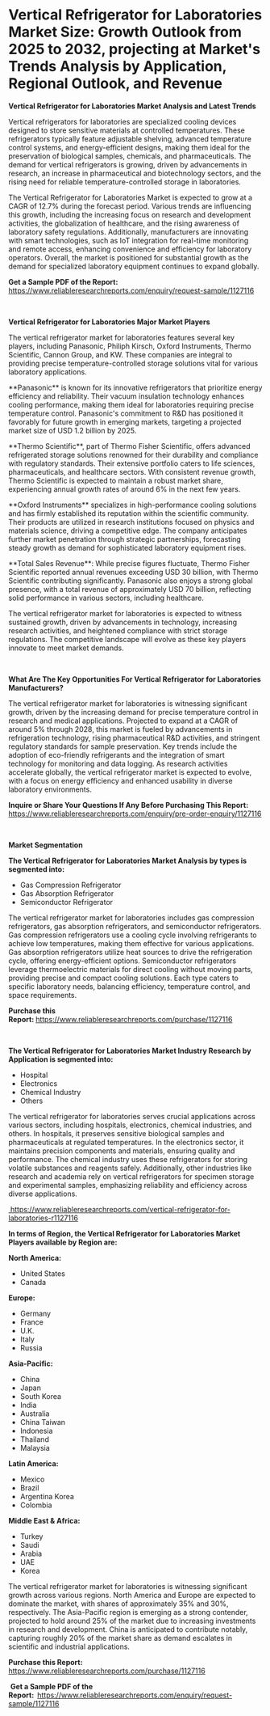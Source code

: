 <p><h1>Vertical Refrigerator for Laboratories Market Size: Growth Outlook from 2025 to 2032, projecting at Market's Trends Analysis by Application, Regional Outlook, and Revenue</h1></p><p><strong>Vertical Refrigerator for Laboratories Market Analysis and Latest Trends</strong></p>
<p><p>Vertical refrigerators for laboratories are specialized cooling devices designed to store sensitive materials at controlled temperatures. These refrigerators typically feature adjustable shelving, advanced temperature control systems, and energy-efficient designs, making them ideal for the preservation of biological samples, chemicals, and pharmaceuticals. The demand for vertical refrigerators is growing, driven by advancements in research, an increase in pharmaceutical and biotechnology sectors, and the rising need for reliable temperature-controlled storage in laboratories.</p><p>The Vertical Refrigerator for Laboratories Market is expected to grow at a CAGR of 12.7% during the forecast period. Various trends are influencing this growth, including the increasing focus on research and development activities, the globalization of healthcare, and the rising awareness of laboratory safety regulations. Additionally, manufacturers are innovating with smart technologies, such as IoT integration for real-time monitoring and remote access, enhancing convenience and efficiency for laboratory operators. Overall, the market is positioned for substantial growth as the demand for specialized laboratory equipment continues to expand globally.</p></p>
<p><strong>Get a Sample PDF of the Report:&nbsp;</strong> <a href="https://www.reliableresearchreports.com/enquiry/request-sample/1127116?utm_campaign=3068&utm_medium=2&utm_source=Github&utm_content=ia&utm_term=16042025&utm_id=vertical-refrigerator-for-laboratories">https://www.reliableresearchreports.com/enquiry/request-sample/1127116</a></p>
<p>&nbsp;</p>
<p><strong>Vertical Refrigerator for Laboratories Major Market Players</strong></p>
<p><p>The vertical refrigerator market for laboratories features several key players, including Panasonic, Philiph Kirsch, Oxford Instruments, Thermo Scientific, Cannon Group, and KW. These companies are integral to providing precise temperature-controlled storage solutions vital for various laboratory applications.</p><p>**Panasonic** is known for its innovative refrigerators that prioritize energy efficiency and reliability. Their vacuum insulation technology enhances cooling performance, making them ideal for laboratories requiring precise temperature control. Panasonic's commitment to R&D has positioned it favorably for future growth in emerging markets, targeting a projected market size of USD 1.2 billion by 2025.</p><p>**Thermo Scientific**, part of Thermo Fisher Scientific, offers advanced refrigerated storage solutions renowned for their durability and compliance with regulatory standards. Their extensive portfolio caters to life sciences, pharmaceuticals, and healthcare sectors. With consistent revenue growth, Thermo Scientific is expected to maintain a robust market share, experiencing annual growth rates of around 6% in the next few years.</p><p>**Oxford Instruments** specializes in high-performance cooling solutions and has firmly established its reputation within the scientific community. Their products are utilized in research institutions focused on physics and materials science, driving a competitive edge. The company anticipates further market penetration through strategic partnerships, forecasting steady growth as demand for sophisticated laboratory equipment rises.</p><p>**Total Sales Revenue**: While precise figures fluctuate, Thermo Fisher Scientific reported annual revenues exceeding USD 30 billion, with Thermo Scientific contributing significantly. Panasonic also enjoys a strong global presence, with a total revenue of approximately USD 70 billion, reflecting solid performance in various sectors, including healthcare.</p><p>The vertical refrigerator market for laboratories is expected to witness sustained growth, driven by advancements in technology, increasing research activities, and heightened compliance with strict storage regulations. The competitive landscape will evolve as these key players innovate to meet market demands.</p></p>
<p>&nbsp;</p>
<p><strong>What Are The Key Opportunities For Vertical Refrigerator for Laboratories Manufacturers?</strong></p>
<p><p>The vertical refrigerator market for laboratories is witnessing significant growth, driven by the increasing demand for precise temperature control in research and medical applications. Projected to expand at a CAGR of around 5% through 2028, this market is fueled by advancements in refrigeration technology, rising pharmaceutical R&D activities, and stringent regulatory standards for sample preservation. Key trends include the adoption of eco-friendly refrigerants and the integration of smart technology for monitoring and data logging. As research activities accelerate globally, the vertical refrigerator market is expected to evolve, with a focus on energy efficiency and enhanced usability in diverse laboratory environments.</p></p>
<p><strong>Inquire or Share Your Questions If Any Before Purchasing This Report:</strong> <a href="https://www.reliableresearchreports.com/enquiry/pre-order-enquiry/1127116?utm_campaign=3068&utm_medium=2&utm_source=Github&utm_content=ia&utm_term=16042025&utm_id=vertical-refrigerator-for-laboratories">https://www.reliableresearchreports.com/enquiry/pre-order-enquiry/1127116</a></p>
<p>&nbsp;</p>
<p><strong>Market Segmentation</strong></p>
<p><strong>The Vertical Refrigerator for Laboratories Market Analysis by types is segmented into:</strong></p>
<p><ul><li>Gas Compression Refrigerator</li><li>Gas Absorption Refrigerator</li><li>Semiconductor Refrigerator</li></ul></p>
<p><p>The vertical refrigerator market for laboratories includes gas compression refrigerators, gas absorption refrigerators, and semiconductor refrigerators. Gas compression refrigerators use a cooling cycle involving refrigerants to achieve low temperatures, making them effective for various applications. Gas absorption refrigerators utilize heat sources to drive the refrigeration cycle, offering energy-efficient options. Semiconductor refrigerators leverage thermoelectric materials for direct cooling without moving parts, providing precise and compact cooling solutions. Each type caters to specific laboratory needs, balancing efficiency, temperature control, and space requirements.</p></p>
<p><strong>Purchase this Report:&nbsp;</strong><a href="https://www.reliableresearchreports.com/purchase/1127116?utm_campaign=3068&utm_medium=2&utm_source=Github&utm_content=ia&utm_term=16042025&utm_id=vertical-refrigerator-for-laboratories">https://www.reliableresearchreports.com/purchase/1127116</a></p>
<p>&nbsp;</p>
<p><strong>The Vertical Refrigerator for Laboratories Market Industry Research by Application is segmented into:</strong></p>
<p><ul><li>Hospital</li><li>Electronics</li><li>Chemical Industry</li><li>Others</li></ul></p>
<p><p>The vertical refrigerator for laboratories serves crucial applications across various sectors, including hospitals, electronics, chemical industries, and others. In hospitals, it preserves sensitive biological samples and pharmaceuticals at regulated temperatures. In the electronics sector, it maintains precision components and materials, ensuring quality and performance. The chemical industry uses these refrigerators for storing volatile substances and reagents safely. Additionally, other industries like research and academia rely on vertical refrigerators for specimen storage and experimental samples, emphasizing reliability and efficiency across diverse applications.</p></p>
<p><a href="https://www.reliableresearchreports.com/vertical-refrigerator-for-laboratories-r1127116?utm_campaign=3068&utm_medium=2&utm_source=Github&utm_content=ia&utm_term=16042025&utm_id=vertical-refrigerator-for-laboratories">&nbsp;https://www.reliableresearchreports.com/vertical-refrigerator-for-laboratories-r1127116</a></p>
<p><strong>In terms of Region, the Vertical Refrigerator for Laboratories Market Players available by Region are:</strong></p>
<p>
    <p> <strong> North America: </strong>
        <ul>
            <li>United States</li>
            <li>Canada</li>
        </ul>
        </p> 
    <p> <strong> Europe: </strong>
        <ul>
            <li>Germany</li>
            <li>France</li>
            <li>U.K.</li>
            <li>Italy</li>
            <li>Russia</li>
        </ul>
        </p> 
    <p> <strong> Asia-Pacific: </strong>
        <ul>
            <li>China</li>
            <li>Japan</li>
            <li>South Korea</li>
            <li>India</li>
            <li>Australia</li>
            <li>China Taiwan</li>
            <li>Indonesia</li>
            <li>Thailand</li>
            <li>Malaysia</li>
        </ul>
        </p> 
    <p> <strong> Latin America: </strong>
        <ul>
            <li>Mexico</li>
            <li>Brazil</li>
            <li>Argentina Korea</li>
            <li>Colombia</li>
        </ul>
        </p> 
    <p> <strong> Middle East & Africa: </strong>
        <ul>
            <li>Turkey</li>
            <li>Saudi</li>
            <li>Arabia</li>
            <li>UAE</li>
            <li>Korea</li>
        </ul>
    </p>
    </p>
<p><p>The vertical refrigerator market for laboratories is witnessing significant growth across various regions. North America and Europe are expected to dominate the market, with shares of approximately 35% and 30%, respectively. The Asia-Pacific region is emerging as a strong contender, projected to hold around 25% of the market due to increasing investments in research and development. China is anticipated to contribute notably, capturing roughly 20% of the market share as demand escalates in scientific and industrial applications.</p></p>
<p><strong>Purchase this Report: </strong><a href="https://www.reliableresearchreports.com/purchase/1127116?utm_campaign=3068&utm_medium=2&utm_source=Github&utm_content=ia&utm_term=16042025&utm_id=vertical-refrigerator-for-laboratories">https://www.reliableresearchreports.com/purchase/1127116</a></p>
<p>&nbsp;<strong>Get a Sample PDF of the Report:&nbsp;&nbsp;</strong><a href="https://www.reliableresearchreports.com/enquiry/request-sample/1127116?utm_campaign=3068&utm_medium=2&utm_source=Github&utm_content=ia&utm_term=16042025&utm_id=vertical-refrigerator-for-laboratories">https://www.reliableresearchreports.com/enquiry/request-sample/1127116</a></p>
<p><strong></strong></p>
<p><p></p><p></p><p></p></p>